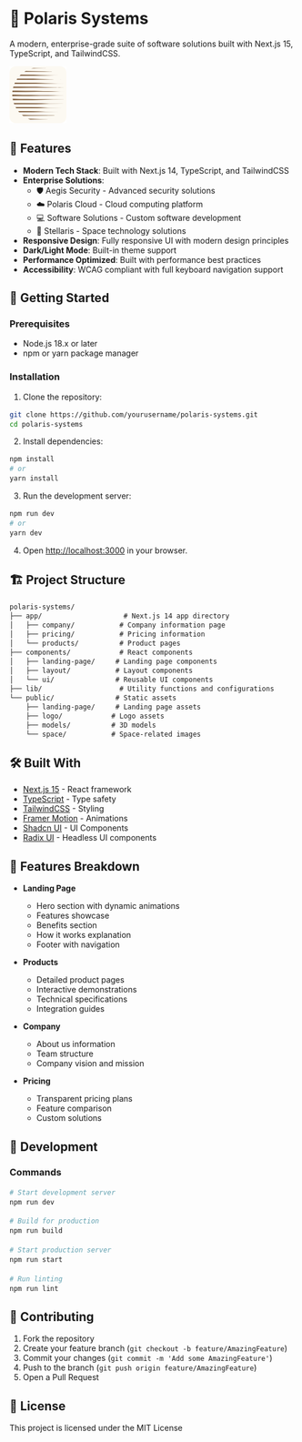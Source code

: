 # 🚀 Polaris Systems

A modern, enterprise-grade suite of software solutions built with Next.js 15, TypeScript, and TailwindCSS.

<img src="public/logo/logo-creamy-bg.png" alt="Polaris Systems Logo" width="100" />

## 🌟 Features

- **Modern Tech Stack**: Built with Next.js 14, TypeScript, and TailwindCSS
- **Enterprise Solutions**:
  - 🛡️ Aegis Security - Advanced security solutions
  - ☁️ Polaris Cloud - Cloud computing platform
  - 💻 Software Solutions - Custom software development
  - 🌌 Stellaris - Space technology solutions
- **Responsive Design**: Fully responsive UI with modern design principles
- **Dark/Light Mode**: Built-in theme support
- **Performance Optimized**: Built with performance best practices
- **Accessibility**: WCAG compliant with full keyboard navigation support

## 🚀 Getting Started

### Prerequisites

- Node.js 18.x or later
- npm or yarn package manager

### Installation

1. Clone the repository:
```bash
git clone https://github.com/yourusername/polaris-systems.git
cd polaris-systems
```

2. Install dependencies:
```bash
npm install
# or
yarn install
```

3. Run the development server:
```bash
npm run dev
# or
yarn dev
```

4. Open [http://localhost:3000](http://localhost:3000) in your browser.

## 🏗️ Project Structure

```
polaris-systems/
├── app/                    # Next.js 14 app directory
│   ├── company/           # Company information page
│   ├── pricing/           # Pricing information
│   └── products/          # Product pages
├── components/            # React components
│   ├── landing-page/     # Landing page components
│   ├── layout/           # Layout components
│   └── ui/               # Reusable UI components
├── lib/                   # Utility functions and configurations
└── public/               # Static assets
    ├── landing-page/     # Landing page assets
    ├── logo/            # Logo assets
    ├── models/          # 3D models
    └── space/           # Space-related images
```

## 🛠️ Built With

- [Next.js 15](https://nextjs.org/) - React framework
- [TypeScript](https://www.typescriptlang.org/) - Type safety
- [TailwindCSS](https://tailwindcss.com/) - Styling
- [Framer Motion](https://www.framer.com/motion/) - Animations
- [Shadcn UI](https://ui.shadcn.com/) - UI Components
- [Radix UI](https://www.radix-ui.com/) - Headless UI components

## 📱 Features Breakdown

- **Landing Page**
  - Hero section with dynamic animations
  - Features showcase
  - Benefits section
  - How it works explanation
  - Footer with navigation

- **Products**
  - Detailed product pages
  - Interactive demonstrations
  - Technical specifications
  - Integration guides

- **Company**
  - About us information
  - Team structure
  - Company vision and mission

- **Pricing**
  - Transparent pricing plans
  - Feature comparison
  - Custom solutions

## 🔧 Development

### Commands

```bash
# Start development server
npm run dev

# Build for production
npm run build

# Start production server
npm run start

# Run linting
npm run lint
```


## 📝 Contributing

1. Fork the repository
2. Create your feature branch (`git checkout -b feature/AmazingFeature`)
3. Commit your changes (`git commit -m 'Add some AmazingFeature'`)
4. Push to the branch (`git push origin feature/AmazingFeature`)
5. Open a Pull Request

## 📄 License

This project is licensed under the MIT License